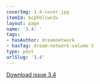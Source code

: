 ```yaml
---
coverImg: 3.4-cover.jpg
itemId: bcphbliwn3u
layout: page
name: '3.4: '
tags:
- hasAuthor: dreamnetwork
- hasTag: dream-network-volume-3
type: post
urlSlug: '3.4'
---
```

<a href="../files/pdfs/Volume_3/3.4-The-Dream-Network_Volume-3_No-4.pdf" download="">Download issue 3.4</a>